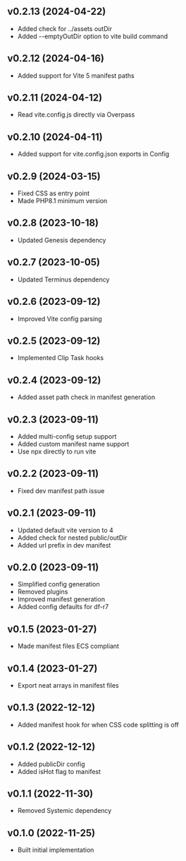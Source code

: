 ## v0.2.13 (2024-04-22)
* Added check for ../assets outDir
* Added --emptyOutDir option to vite build command

## v0.2.12 (2024-04-16)
* Added support for Vite 5 manifest paths

## v0.2.11 (2024-04-12)
* Read vite.config.js directly via Overpass

## v0.2.10 (2024-04-11)
* Added support for vite.config.json exports in Config

## v0.2.9 (2024-03-15)
* Fixed CSS as entry point
* Made PHP8.1 minimum version

## v0.2.8 (2023-10-18)
* Updated Genesis dependency

## v0.2.7 (2023-10-05)
* Updated Terminus dependency

## v0.2.6 (2023-09-12)
* Improved Vite config parsing

## v0.2.5 (2023-09-12)
* Implemented Clip Task hooks

## v0.2.4 (2023-09-12)
* Added asset path check in manifest generation

## v0.2.3 (2023-09-11)
* Added multi-config setup support
* Added custom manifest name support
* Use npx directly to run vite

## v0.2.2 (2023-09-11)
* Fixed dev manifest path issue

## v0.2.1 (2023-09-11)
* Updated default vite version to 4
* Added check for nested public/outDir
* Added url prefix in dev manifest

## v0.2.0 (2023-09-11)
* Simplified config generation
* Removed plugins
* Improved manifest generation
* Added config defaults for df-r7

## v0.1.5 (2023-01-27)
* Made manifest files ECS compliant

## v0.1.4 (2023-01-27)
* Export neat arrays in manifest files

## v0.1.3 (2022-12-12)
* Added manifest hook for when CSS code splitting is off

## v0.1.2 (2022-12-12)
* Added publicDir config
* Added isHot flag to manifest

## v0.1.1 (2022-11-30)
* Removed Systemic dependency

## v0.1.0 (2022-11-25)
* Built initial implementation
